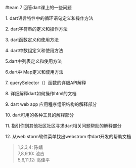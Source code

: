 #team 7
回答dart课上的一些问题

<p>	1. dart语言特性中的循环语句定义和操作方法</p>
<p>	2. dart字符串的定义和操作方法</p>
<p>	3. dart函数定义和使用方法</p>
<p>	4. dart中数组定义和使用方法</p>
<p>	5.dart中列表定义和使用方法</p>
<p>	6.dart中 Map定义和使用方法</p>
<p>	7. querySelector（）函数的详细API解释</p>
<p>	8. 详细解释dart如何操作html的文档</p>
<p>	9. dart web app 应用程序组织结构的解释部分</p>
<p>	10. dart可用的各种工具的解释部分</p>
<p>	11. 指引你到其他社区社区寻求dart相关问题帮助的解释部分</p>
<p>	12. 从web storm软件菜单找出webstrom 中dart开发的帮助文档</p>

>1,2,3,4: 陈婧<br /> 
>7,8,9,10: 池吉 <br />
>5,6,11,12: 高佳平 

